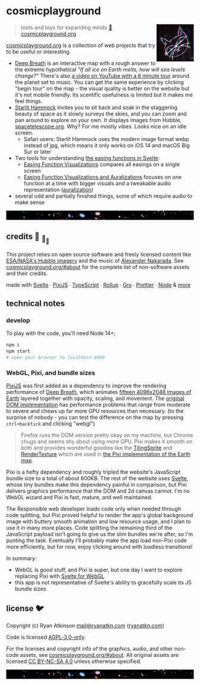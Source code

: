 # cosmicplayground

[<img src="/src/assets/characters/cosmic-kitty.jpg" align="right" width="100">](https://www.cosmicplayground.org)

> tools and toys for expanding minds
> [:milky_way: cosmicplayground.org](https://www.cosmicplayground.org)

[cosmicplayground.org](https://www.cosmicplayground.org)
is a collection of web projects that try to be useful or interesting.

- [Deep Breath](https://www.cosmicplayground.org/#deep-breath)
  is an interactive map with a rough answer to the extreme hypothetical
  _"If all ice on Earth melts, how will sea levels change?"_
  There's also
  [a video on YouTube with a 6 minute tour](https://www.youtube.com/watch?v=7xEPqg-Kyg4)
  around the planet set to music.
  You can get the same experience by clicking "begin tour" on the map -
  the visual quality is better on the website but it's not mobile friendly.
  Its scentific usefulness is limited but it makes me feel things.
- [Starlit Hammock](https://www.cosmicplayground.org/#starlit-hammock)
  invites you to sit back and soak in the staggering beauty of space
  as it slowly surveys the skies, and you can zoom and pan around to explore on your own.
  It displays images from Hubble, [spacetelescope.org](https://www.spacetelescope.org/about/).
  Why? For me mostly vibes. Looks nice on an idle screen.
  - Safari users: Starlit Hammock uses the modern image format webp instead of jpg,
    which means it only works on iOS 14 and macOS Big Sur or later
- Two tools for understanding
  [the easing functions in Svelte](https://svelte.dev/docs#svelte_easing):
  - [Easing Function Visualizations](https://www.cosmicplayground.org/#easings-1)
    compares all easings on a single screen
  - [Easing Function Visualizations and Auralizations](https://www.cosmicplayground.org/#easings-2)
    focuses on one function at a time with bigger visuals and a tweakable audio representation
    ([auralization](https://en.wikipedia.org/wiki/Auralization))
- several odd and partially finished things, some of which require audio to make sense

[![galaxies](/src/assets/space/galaxies-banner.jpg)](/src/assets/space/galaxies.jpg)

## credits :turtle: <sub>:turtle:</sub><sub><sub>:turtle:</sub></sub>

This project relies on open source software and
freely licensed content like [ESA/NASA's Hubble imagery](https://www.spacetelescope.org)
and the music of [Alexander Nakarada](https://www.serpentsoundstudios.com).
See [cosmicplayground.org/#about](https://www.cosmicplayground.org/#about)
for the complete list of non-software assets and their credits.

made with [Svelte](https://github.com/sveltejs/svelte) ∙
[PixiJS](https://github.com/pixijs/pixi.js) ∙
[TypeScript](https://github.com/microsoft/TypeScript) ∙
[Rollup](https://github.com/rollup/rollup) ∙
[Gro](https://github.com/feltcoop/gro) ∙
[Prettier](https://github.com/prettier/prettier) ∙
[Node](https://nodejs.org) & [more](package.json)

## technical notes

### develop

To play with the code, you'll need Node 14+;

```bash
npm i
npm start
# open your browser to localhost:8999
```

### WebGL, Pixi, and bundle sizes

[PixiJS](https://github.com/pixijs/pixi.js) was first added as a dependency to improve
the rendering performance of [Deep Breath](https://www.cosmicplayground.org/#deep-breath),
which animates [fifteen 4096x2048 images of Earth](/src/assets/earth/)
layered together with opacity, scaling, and movement.
The [original DOM implementation](/src/portals/deep-breath/EarthViewerDom.svelte)
has performance problems that range from moderate to severe
and chews up far more GPU resources than necessary.
(to the surprise of nobody -
you can test the difference on the map by pressing `ctrl+backtick` and clicking "webgl")

> Firefox runs the DOM version pretty okay on my machine,
> but Chrome chugs and seems shy about using more GPU.
> Pixi makes it smooth on both and provides wonderful goodies like the
> [TilingSprite](http://pixijs.download/release/docs/PIXI.TilingSprite.html)
> and [RenderTexture](http://pixijs.download/release/docs/PIXI.RenderTexture.html)
> which are used in
> [the Pixi implementation of the Earth map](/src/portals/deep-breath/EarthViewerPixi.svelte).

Pixi is a hefty dependency and roughly tripled the website's JavaScript bundle size
to a total of about 600KB.
The rest of the website uses [Svelte](https://svelte.dev),
whose tiny bundles make this dependency painful in comparison,
but Pixi delivers graphics performance that the DOM and 2d canvas cannot.
I'm no WebGL wizard and Pixi is fast, mature, and well maintained.

The Responsible web developer loads code only when needed through code splitting,
but Pixi proved helpful to render the app's global background image
with buttery smooth animation and low resource usage,
and I plan to use it in many more places.
Code splitting the remaining third of the JavaScript payload
isn't going to give us the slim bundles we're after, so I'm punting the task.
Eventually I'll probably make the app load non-Pixi code more efficiently,
but for now, enjoy clicking around with loadless transitions!

In summary:

- WebGL is good stuff, and Pixi is super, but one day I want to explore replacing Pixi
  with [Svelte for WebGL](https://github.com/sveltejs/gl)
- this app is not representative of Svelte's ability to gracefully scale its JS bundle sizes

## license :bird:

Copyright (c) Ryan Atkinson <mail@ryanatkn.com>
([ryanatkn.com](https://www.ryanatkn.com))

Code is licensed [AGPL-3.0-only](LICENSE).

For the licenses and copyright info of the
graphics, audio, and other non-code assets,
see [cosmicplayground.org/#about](https://www.cosmicplayground.org/#about).
All original assets are licensed
[CC BY-NC-SA 4.0](https://creativecommons.org/licenses/by-nc-sa/4.0/)
unless otherwise specified.

[![galaxies](/src/assets/space/galaxies-banner.jpg)](/src/assets/space/galaxies.jpg)
